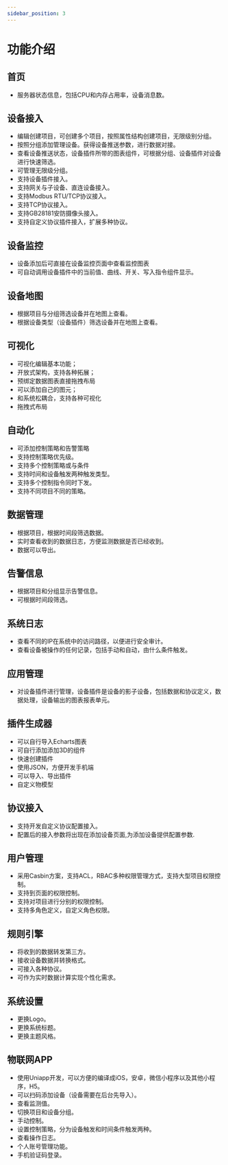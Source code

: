 ```yaml
---
sidebar_position: 3
---
```


# 功能介绍

## 首页

-   服务器状态信息，包括CPU和内存占用率，设备消息数。

## 设备接入

-   编辑创建项目，可创建多个项目，按照属性结构创建项目，无限级别分组。
-   按照分组添加管理设备。获得设备推送参数，进行数据对接。
-   查看设备推送状态，设备插件所带的图表组件，可根据分组、设备插件对设备进行快速筛选。
-   可管理无限级分组。
-   支持设备插件接入。
-   支持网关与子设备、直连设备接入。
-   支持Modbus RTU/TCP协议接入。
-   支持TCP协议接入。
-   支持GB28181安防摄像头接入。
-   支持自定义协议插件接入，扩展多种协议。
## 设备监控
- 设备添加后可直接在设备监控页面中查看监控图表
- 可自动调用设备插件中的当前值、曲线、开关、写入指令组件显示。
## 设备地图
- 根据项目与分组筛选设备并在地图上查看。
- 根据设备类型（设备插件）筛选设备并在地图上查看。

## 可视化

- 可视化编辑基本功能；
- 开放式架构，支持各种拓展；
- 预绑定数据图表直接拖拽布局
- 可以添加自己的图元；
- 和系统松耦合，支持各种可视化
- 拖拽式布局

## 自动化

-  可添加控制策略和告警策略
-  支持控制策略优先级。
-  支持多个控制策略或与条件
-  支持时间和设备触发两种触发类型。
-  支持多个控制指令同时下发。
-  支持不同项目不同的策略。

## 数据管理

-  根据项目，根据时间段筛选数据。
-  实时查看收到的数据日志，方便监测数据是否已经收到。
-  数据可以导出。

## 告警信息

-   根据项目和分组显示告警信息。
-   可根据时间段筛选。

## 系统日志

-   查看不同的IP在系统中的访问路径，以便进行安全审计。
-   查看设备被操作的任何记录，包括手动和自动，由什么条件触发。

## 应用管理

-   对设备插件进行管理，设备插件是设备的影子设备，包括数据和协议定义，数据处理，设备输出的图表报表单元。

## 插件生成器
-   可以自行导入Echarts图表
-   可自行添加添加3D的组件
-   快速创建插件
-   使用JSON，方便开发手机端
-   可以导入、导出插件
-   自定义物模型

## 协议接入
- 支持开发自定义协议配置接入。
- 配置后的接入参数将出现在添加设备页面,为添加设备提供配置参数.
## 用户管理

-   采用Casbin方案，支持ACL，RBAC多种权限管理方式，支持大型项目权限控制。
-   支持到页面的权限控制。
-   支持对项目进行分别的权限控制。
-   支持多角色定义，自定义角色权限。

## 规则引擎

-   将收到的数据转发第三方。
-   接收设备数据并转换格式。
-   可接入各种协议。
-   可作为实时数据计算实现个性化需求。

<!-- ## 产品管理

-   创建产品，设定产品编码，导出产品生产数据

-   导入产品，生成二维码

-   在线升级固件OTA功能。 -->

## 系统设置

-   更换Logo。
-   更换系统标题。
-   更换主题风格。

## 物联网APP

-   使用Uniapp开发，可以方便的编译成iOS，安卓，微信小程序以及其他小程序，H5。
-   可以扫码添加设备（设备需要在后台先导入）。
-   查看监测值。
-   切换项目和设备分组。
-   手动控制。
-   设置控制策略，分为设备触发和时间条件触发两种。
-   查看操作日志。
-   个人账号管理功能。
-   手机验证码登录。
